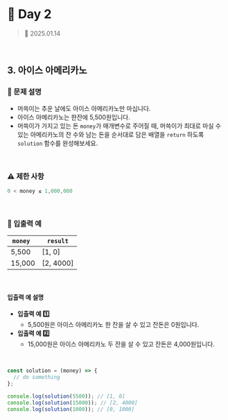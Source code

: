 # 🌻 Day 2

> 📅 2025.01.14

<br>

## 3. 아이스 아메리카노

### 📍 문제 설명

- 머쓱이는 추운 날에도 아이스 아메리카노만 마십니다.
- 아이스 아메리카노는 한잔에 5,500원입니다.
- 머쓱이가 가지고 있는 돈 `money`가 매개변수로 주어질 때,
  머쓱이가 최대로 마실 수 있는 아메리카노의 잔 수와
  남는 돈을 순서대로 담은 배열을 `return` 하도록 `solution` 함수를 완성해보세요.

<br>

### ⚠️ 제한 사항

```javascript
0 < money ≤ 1,000,000
```

<br>

### 👀 입출력 예

| `money ` | `result`  |
| -------- | --------- |
| 5,500    | [1, 0]    |
| 15,000   | [2, 4000] |

<br>

#### 입출력 예 설명

- **입출력 예 1️⃣**
  - 5,500원은 아이스 아메리카노 한 잔을 살 수 있고 잔돈은 0원입니다.
- **입출력 예 2️⃣**
  - 15,000원은 아이스 아메리카노 두 잔을 살 수 있고 잔돈은 4,000원입니다.

<br>

```javascript
const solution = (money) => {
  // do something
};

console.log(solution(5500)); // [1, 0]
console.log(solution(15000)); // [2, 4000]
console.log(solution(1000)); // [0, 1000]
```
